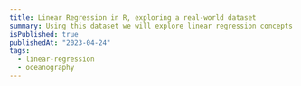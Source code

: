 ```yaml
---
title: Linear Regression in R, exploring a real-world dataset
summary: Using this dataset we will explore linear regression concepts and techniques.
isPublished: true
publishedAt: "2023-04-24"
tags:
  - linear-regression
  - oceanography
---
```

